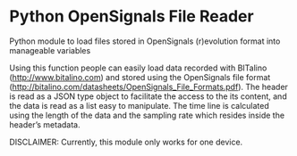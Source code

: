 # Python OpenSignals File Reader
Python module to load files stored in OpenSignals (r)evolution format into manageable variables

Using this function people can easily load data recorded with BITalino (http://www.bitalino.com) and stored using the OpenSignals file format (http://bitalino.com/datasheets/OpenSignals_File_Formats.pdf). The header is read as a JSON type object to facilitate the access to the its content, and the data is read as a list easy to manipulate. The time line is calculated using the length of the data and the sampling rate which resides inside the header’s metadata.

DISCLAIMER: Currently, this module only works for one device.
